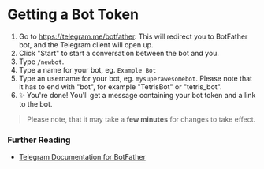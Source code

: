# Getting a Bot Token

1. Go to https://telegram.me/botfather. This will redirect you to BotFather bot, and the Telegram client will open up.
2. Click "Start" to start a conversation between the bot and you.
3. Type `/newbot`.
4. Type a name for your bot, eg. `Example Bot`
5. Type an username for your bot, eg. `mysuperawesomebot`. Please note that it has to end with "bot", for example "TetrisBot" or "tetris_bot".
6. :sparkles: You're done! You'll get a message containing your bot token and a link to the bot.

> Please note, that it may take a **few minutes** for changes to take effect.

### Further Reading

- [Telegram Documentation for BotFather](https://core.telegram.org/bots#6-botfather)
